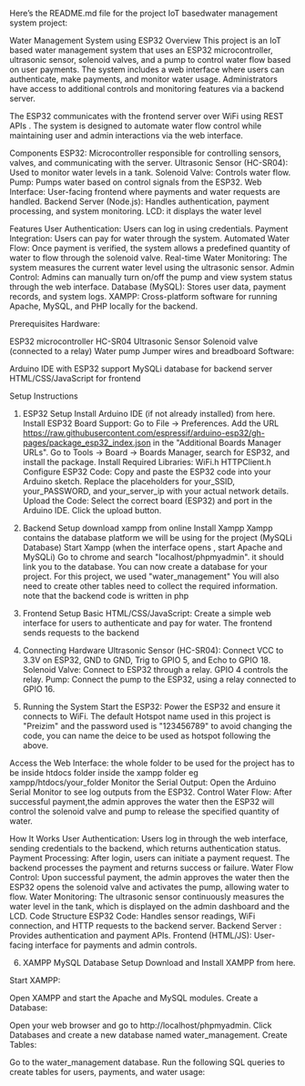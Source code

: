 
Here’s the README.md file for the project IoT basedwater management system project:

Water Management System using ESP32
Overview
This project is an IoT based water management system that uses an ESP32 microcontroller, ultrasonic sensor, solenoid valves, and a pump to control water flow based on user payments. The system includes a web interface where users can authenticate, make payments, and monitor water usage. Administrators have access to additional controls and monitoring features via a backend server.

The ESP32 communicates with the frontend  server over WiFi using REST APIs . The system is designed to automate water flow control while maintaining user and admin interactions via the web interface.

Components
ESP32: Microcontroller responsible for controlling sensors, valves, and communicating with the server.
Ultrasonic Sensor (HC-SR04): Used to monitor water levels in a tank.
Solenoid Valve: Controls water flow.
Pump: Pumps water based on control signals from the ESP32.
Web Interface: User-facing frontend where payments and water requests are handled.
Backend Server (Node.js): Handles authentication, payment processing, and system monitoring.
LCD: it displays the water level

Features
User Authentication: Users can log in using credentials.
Payment Integration: Users can pay for water through the system.
Automated Water Flow: Once payment is verified, the system allows a predefined quantity of water to flow through the solenoid valve.
Real-time Water Monitoring: The system measures the current water level using the ultrasonic sensor.
Admin Control: Admins can manually turn on/off the pump and view system status through the web interface.
Database (MySQL): Stores user data, payment records, and system logs.
XAMPP: Cross-platform software for running Apache, MySQL, and PHP locally for the backend.

Prerequisites
Hardware:

ESP32 microcontroller
HC-SR04 Ultrasonic Sensor
Solenoid valve (connected to a relay)
Water pump
Jumper wires and breadboard
Software:

Arduino IDE with ESP32 support
MySQLi database for backend server
HTML/CSS/JavaScript for frontend

Setup Instructions
1. ESP32 Setup
Install Arduino IDE (if not already installed) from here.
Install ESP32 Board Support:
Go to File -> Preferences.
Add the URL https://raw.githubusercontent.com/espressif/arduino-esp32/gh-pages/package_esp32_index.json in the "Additional Boards Manager URLs".
Go to Tools -> Board -> Boards Manager, search for ESP32, and install the package.
Install Required Libraries:
WiFi.h
HTTPClient.h
Configure ESP32 Code:
Copy and paste the ESP32 code into your Arduino sketch.
Replace the placeholders for your_SSID, your_PASSWORD, and your_server_ip with your actual network details.
Upload the Code:
Select the correct board (ESP32) and port in the Arduino IDE.
Click the upload button.
2. Backend Setup
download xampp from online
Install Xampp
Xampp contains the database platform we will be using for the project (MySQLi Database)
Start Xampp (when the interface opens , start Apache and MySQLi)
Go to chrome and search "localhost/phpmyadmin". it should link you to the database.
You can now create a database for your project. For this project, we used "water_management"
You will also need to create other tables need to collect the required information.
note that the backend code is written in php


3. Frontend Setup
Basic HTML/CSS/JavaScript:
Create a simple web interface for users to authenticate and pay for water.
The frontend sends requests to the backend 


4. Connecting Hardware
Ultrasonic Sensor (HC-SR04):
Connect VCC to 3.3V on ESP32, GND to GND, Trig to GPIO 5, and Echo to GPIO 18.
Solenoid Valve:
Connect to ESP32 through a relay. GPIO 4 controls the relay.
Pump:
Connect the pump to the ESP32, using a relay connected to GPIO 16.
5. Running the System
Start the ESP32: Power the ESP32 and ensure it connects to WiFi.
The default Hotspot name used in this project is "Preizim"
and the password used is "123456789"
to avoid changing the code, you can name the deice to be used as hotspot following the above.


Access the Web Interface: the whole folder to be used for the project has to be inside htdocs folder inside the xampp folder eg xampp/htdocs/your_folder
Monitor the Serial Output: Open the Arduino Serial Monitor to see log outputs from the ESP32.
Control Water Flow: After successful payment,the admin approves the water then the ESP32 will control the solenoid valve and pump to release the specified quantity of water.

How It Works
User Authentication: Users log in through the web interface, sending credentials to the backend, which returns authentication status.
Payment Processing: After login, users can initiate a payment request. The backend processes the payment and returns success or failure.
Water Flow Control: Upon successful payment, the admin approves the water then the ESP32 opens the solenoid valve and activates the pump, allowing water to flow.
Water Monitoring: The ultrasonic sensor continuously measures the water level in the tank, which is displayed on the admin dashboard and the LCD.
Code Structure
ESP32 Code: Handles sensor readings, WiFi connection, and HTTP requests to the backend server.
Backend Server : Provides authentication and payment APIs.
Frontend (HTML/JS): User-facing interface for payments and admin controls.

6. XAMPP MySQL Database Setup
Download and Install XAMPP from here.

Start XAMPP:

Open XAMPP and start the Apache and MySQL modules.
Create a Database:

Open your web browser and go to http://localhost/phpmyadmin.
Click Databases and create a new database named water_management.
Create Tables:

Go to the water_management database.
Run the following SQL queries to create tables for users, payments, and water usage: